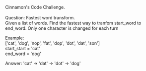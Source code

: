 Cinnamon's Code Challenge.</br>
</br>
Question: Fastest word transform.</br>
Given a list of words. Find the fastest way to tranfom start_word to end_word. Only one character is changed for each turn</br>

Example:</br>
</t>['cat', 'dog', 'nop', 'fat', 'dop', 'dot', 'dat', 'son']</br>
</t>start_start = 'cat'</br>
</t>end_word = 'dog'</br>

</t>Answer: 'cat' -> 'dat' -> 'dot' -> 'dog'


